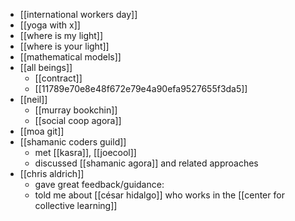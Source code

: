 - [[international workers day]]
- [[yoga with x]]
- [[where is my light]]
- [[where is your light]]
- [[mathematical models]]
- [[all beings]]
	- [[contract]]
	- [[11789e70e8e48f672e79e4a90efa9527655f3da5]]
- [[neil]]
	- [[murray bookchin]]
	- [[social coop agora]]
- [[moa git]]
- [[shamanic coders guild]]
	- met [[kasra]], [[joecool]]
	- discussed [[shamanic agora]] and related approaches
- [[chris aldrich]]
	- gave great feedback/guidance:
	- told me about [[césar hidalgo]] who works in the [[center for collective learning]]